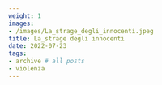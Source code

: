 ```yaml
---
weight: 1
images:
- /images/La_strage_degli_innocenti.jpeg
title: La_strage degli innocenti
date: 2022-07-23
tags:
- archive # all posts
- violenza
---
```


